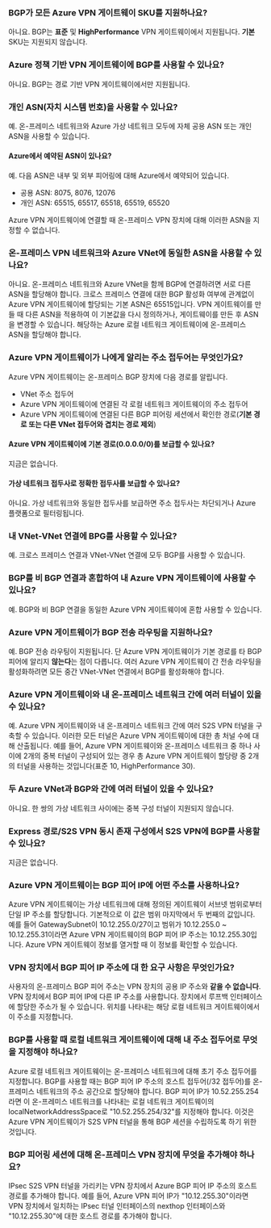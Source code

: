 ### BGP가 모든 Azure VPN 게이트웨이 SKU를 지원하나요?

아니요. BGP는 **표준** 및 **HighPerformance** VPN 게이트웨이에서 지원됩니다. **기본** SKU는 지원되지 않습니다.

### Azure 정책 기반 VPN 게이트웨이에 BGP를 사용할 수 있나요?

아니요. BGP는 경로 기반 VPN 게이트웨이에서만 지원됩니다.

### 개인 ASN(자치 시스템 번호)을 사용할 수 있나요?

예. 온-프레미스 네트워크와 Azure 가상 네트워크 모두에 자체 공용 ASN 또는 개인 ASN을 사용할 수 있습니다.

#### Azure에서 예약된 ASN이 있나요?

예. 다음 ASN은 내부 및 외부 피어링에 대해 Azure에서 예약되어 있습니다.

- 공용 ASN: 8075, 8076, 12076
- 개인 ASN: 65515, 65517, 65518, 65519, 65520

Azure VPN 게이트웨이에 연결할 때 온-프레미스 VPN 장치에 대해 이러한 ASN을 지정할 수 없습니다.

### 온-프레미스 VPN 네트워크와 Azure VNet에 동일한 ASN을 사용할 수 있나요?

아니요. 온-프레미스 네트워크와 Azure VNet을 함께 BGP에 연결하려면 서로 다른 ASN을 할당해야 합니다. 크로스 프레미스 연결에 대한 BGP 활성화 여부에 관계없이 Azure VPN 게이트웨이에 할당되는 기본 ASN은 65515입니다. VPN 게이트웨이를 만들 때 다른 ASN을 적용하여 이 기본값을 다시 정의하거나, 게이트웨이를 만든 후 ASN을 변경할 수 있습니다. 해당하는 Azure 로컬 네트워크 게이트웨이에 온-프레미스 ASN을 할당해야 합니다.

### Azure VPN 게이트웨이가 나에게 알리는 주소 접두어는 무엇인가요?

Azure VPN 게이트웨이는 온-프레미스 BGP 장치에 다음 경로를 알립니다.

- VNet 주소 접두어
- Azure VPN 게이트웨이에 연결된 각 로컬 네트워크 게이트웨이의 주소 접두어
- Azure VPN 게이트웨이에 연결된 다른 BGP 피어링 세션에서 확인한 경로(**기본 경로 또는 다른 VNet 접두어와 겹치는 경로 제외**)

#### Azure VPN 게이트웨이에 기본 경로(0.0.0.0/0)를 보급할 수 있나요?

지금은 없습니다.

#### 가상 네트워크 접두사로 정확한 접두사를 보급할 수 있나요?

아니요. 가상 네트워크와 동일한 접두사를 보급하면 주소 접두사는 차단되거나 Azure 플랫폼으로 필터링됩니다.

### 내 VNet-VNet 연결에 BPG를 사용할 수 있나요?

예. 크로스 프레미스 연결과 VNet-VNet 연결에 모두 BGP를 사용할 수 있습니다.

### BGP를 비 BGP 연결과 혼합하여 내 Azure VPN 게이트웨이에 사용할 수 있나요?

예. BGP와 비 BGP 연결을 동일한 Azure VPN 게이트웨이에 혼합 사용할 수 있습니다.

### Azure VPN 게이트웨이가 BGP 전송 라우팅을 지원하나요?

예. BGP 전송 라우팅이 지원됩니다. 단 Azure VPN 게이트웨이가 기본 경로를 타 BGP 피어에 알리지 **않는다**는 점이 다릅니다. 여러 Azure VPN 게이트웨이 간 전송 라우팅을 활성화하려면 모든 중간 VNet-VNet 연결에서 BGP를 활성화해야 합니다.

### Azure VPN 게이트웨이와 내 온-프레미스 네트워크 간에 여러 터널이 있을 수 있나요?

예. Azure VPN 게이트웨이와 내 온-프레미스 네트워크 간에 여러 S2S VPN 터널을 구축할 수 있습니다. 이러한 모든 터널은 Azure VPN 게이트웨이에 대한 총 처널 수에 대해 산출됩니다. 예를 들어, Azure VPN 게이트웨이와 온-프레미스 네트워크 중 하나 사이에 2개의 중복 터널이 구성되어 있는 경우 총 Azure VPN 게이트웨이 할당량 중 2개의 터널을 사용하는 것입니다(표준 10, HighPerformance 30).

### 두 Azure VNet과 BGP와 간에 여러 터널이 있을 수 있나요?

아니요. 한 쌍의 가상 네트워크 사이에는 중복 구성 터널이 지원되지 않습니다.

### Express 경로/S2S VPN 동시 존재 구성에서 S2S VPN에 BGP를 사용할 수 있나요?

지금은 없습니다.

### Azure VPN 게이트웨이는 BGP 피어 IP에 어떤 주소를 사용하나요?

Azure VPN 게이트웨이는 가상 네트워크에 대해 정의된 게이트웨이 서브넷 범위로부터 단일 IP 주소를 할당합니다. 기본적으로 이 값은 범위 마지막에서 두 번째의 값입니다. 예를 들어 GatewaySubnet이 10.12.255.0/27이고 범위가 10.12.255.0 ~ 10.12.255.31이라면 Azure VPN 게이트웨이의 BGP 피어 IP 주소는 10.12.255.30입니다. Azure VPN 게이트웨이 정보를 열거할 때 이 정보를 확인할 수 있습니다.

### VPN 장치에서 BGP 피어 IP 주소에 대 한 요구 사항은 무엇인가요?

사용자의 온-프레미스 BGP 피어 주소는 VPN 장치의 공용 IP 주소와 **같을 수 없습니다**. VPN 장치에서 BGP 피어 IP에 다른 IP 주소를 사용합니다. 장치에서 루프백 인터페이스에 할당한 주소가 될 수 있습니다. 위치를 나타내는 해당 로컬 네트워크 게이트웨이에서 이 주소를 지정합니다.

### BGP를 사용할 때 로컬 네트워크 게이트웨이에 대해 내 주소 접두어로 무엇을 지정해야 하나요?

Azure 로컬 네트워크 게이트웨이는 온-프레미스 네트워크에 대해 초기 주소 접두어를 지정합니다. BGP를 사용할 때는 BGP 피어 IP 주소의 호스트 접두어(/32 접두어)를 온-프레미스 네트워크의 주소 공간으로 할당해야 합니다. BGP 피어 IP가 10.52.255.254라면 이 온-프레미스 네트워크를 나타내는 로컬 네트워크 게이트웨이의 localNetworkAddressSpace로 "10.52.255.254/32"를 지정해야 합니다. 이것은 Azure VPN 게이트웨이가 S2S VPN 터널을 통해 BGP 세션을 수립하도록 하기 위한 것입니다.

### BGP 피어링 세션에 대해 온-프레미스 VPN 장치에 무엇을 추가해야 하나요?

IPsec S2S VPN 터널을 가리키는 VPN 장치에서 Azure BGP 피어 IP 주소의 호스트 경로를 추가해야 합니다. 예를 들어, Azure VPN 피어 IP가 "10.12.255.30"이라면 VPN 장치에서 일치하는 IPsec 터널 인터페이스의 nexthop 인터페이스와 "10.12.255.30"에 대한 호스트 경로를 추가해야 합니다.

<!---HONumber=AcomDC_0629_2016-->